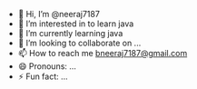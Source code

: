 - 👋 Hi, I’m @neeraj7187
- 👀 I’m interested in to learn java
- 🌱 I’m currently learning java
- 💞️ I’m looking to collaborate on ...
- 📫 How to reach me bneeraj7187@gmail.com
- 😄 Pronouns: ...
- ⚡ Fun fact: ...

<!---
neeraj7187/neeraj7187 is a ✨ special ✨ repository because its `README.md` (this file) appears on your GitHub profile.
You can click the Preview link to take a look at your changes.
--->
